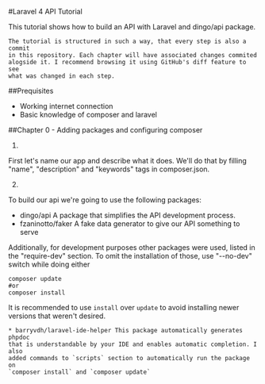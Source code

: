 #Laravel 4 API Tutorial

This tutorial shows how to build an API with Laravel and dingo/api package.

    The tutorial is structured in such a way, that every step is also a commit
    in this repository. Each chapter will have associated changes commited
    alogside it. I recommend browsing it using GitHub's diff feature to see
    what was changed in each step.

##Prequisites

  * Working internet connection
  * Basic knowledge of composer and laravel


##Chapter 0 - Adding packages and configuring composer

1.
First let's name our app and describe what it does.
We'll do that by filling "name", "description" and "keywords" tags in
composer.json.

2.
To build our api we're going to use the following packages:
  * dingo/api A package that simplifies the API development process.
  * fzaninotto/faker A fake data generator to give our API something to serve

Additionally, for development purposes other packages were used, listed in the
"require-dev" section. To omit the installation of those, use "--no-dev" switch
while doing either

    composer update
    #or
    composer install

It is recommended to use `install` over `update` to avoid installing newer
versions that weren't desired.

    * barryvdh/laravel-ide-helper This package automatically generates phpdoc
    that is understandable by your IDE and enables automatic completion. I also
    added commands to `scripts` section to automatically run the package on
    `composer install` and `composer update`